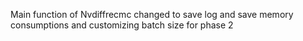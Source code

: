 Main function of Nvdiffrecmc changed to save log and save memory consumptions and customizing batch size for phase 2